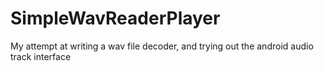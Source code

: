 # SimpleWavReaderPlayer
My attempt at writing a wav file decoder, and trying out the android audio track interface
